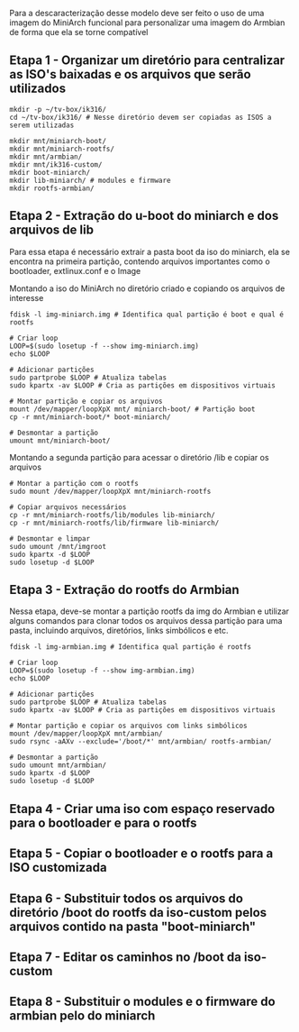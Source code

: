 Para a descaracterização desse modelo deve ser feito o uso de uma imagem do MiniArch funcional para personalizar uma imagem do Armbian de forma que ela se torne compatível

## Etapa 1 - Organizar um diretório para centralizar as ISO's baixadas e os arquivos que serão utilizados
```shell
mkdir -p ~/tv-box/ik316/
cd ~/tv-box/ik316/ # Nesse diretório devem ser copiadas as ISOS a serem utilizadas

mkdir mnt/miniarch-boot/
mkdir mnt/miniarch-rootfs/
mkdir mnt/armbian/
mkdir mnt/ik316-custom/
mkdir boot-miniarch/
mkdir lib-miniarch/ # modules e firmware 
mkdir rootfs-armbian/
```

## Etapa 2 - Extração do u-boot do miniarch e dos arquivos de lib
Para essa etapa é necessário extrair a pasta boot da iso do miniarch, ela se encontra na primeira partição, contendo arquivos importantes como o bootloader, extlinux.conf e o Image

Montando a iso do MiniArch no diretório criado e copiando os arquivos de interesse
```shell
fdisk -l img-miniarch.img # Identifica qual partição é boot e qual é rootfs

# Criar loop
LOOP=$(sudo losetup -f --show img-miniarch.img)
echo $LOOP

# Adicionar partições
sudo partprobe $LOOP # Atualiza tabelas
sudo kpartx -av $LOOP # Cria as partições em dispositivos virtuais

# Montar partição e copiar os arquivos
mount /dev/mapper/loopXpX mnt/ miniarch-boot/ # Partição boot
cp -r mnt/miniarch-boot/* boot-miniarch/

# Desmontar a partição
umount mnt/miniarch-boot/
```

Montando a segunda partição para acessar o diretório /lib e copiar os arquivos
```shell
# Montar a partição com o rootfs
sudo mount /dev/mapper/loopXpX mnt/miniarch-rootfs

# Copiar arquivos necessários
cp -r mnt/miniarch-rootfs/lib/modules lib-miniarch/
cp -r mnt/miniarch-rootfs/lib/firmware lib-miniarch/

# Desmontar e limpar
sudo umount /mnt/imgroot
sudo kpartx -d $LOOP
sudo losetup -d $LOOP
```

## Etapa 3 - Extração do rootfs do Armbian
Nessa etapa, deve-se montar a partição rootfs da img do Armbian e utilizar alguns comandos para clonar todos os arquivos dessa partição para uma pasta, incluindo arquivos, diretórios, links simbólicos e etc.

```shell
fdisk -l img-armbian.img # Identifica qual partição é rootfs

# Criar loop
LOOP=$(sudo losetup -f --show img-armbian.img)
echo $LOOP

# Adicionar partições
sudo partprobe $LOOP # Atualiza tabelas
sudo kpartx -av $LOOP # Cria as partições em dispositivos virtuais

# Montar partição e copiar os arquivos com links simbólicos
mount /dev/mapper/loopXpX mnt/armbian/
sudo rsync -aAXv --exclude='/boot/*' mnt/armbian/ rootfs-armbian/

# Desmontar a partição
sudo umount mnt/armbian/
sudo kpartx -d $LOOP
sudo losetup -d $LOOP
```

## Etapa 4 - Criar uma iso com espaço reservado para o bootloader e para o rootfs

## Etapa 5 - Copiar o bootloader e o rootfs para a ISO customizada

## Etapa 6 - Substituir todos os arquivos do diretório /boot do rootfs da iso-custom pelos arquivos contido na pasta "boot-miniarch"

## Etapa 7 - Editar os caminhos no /boot da iso-custom

## Etapa 8 - Substituir o modules e o firmware do armbian pelo do miniarch